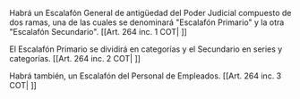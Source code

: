 Habrá un Escalafón General de antigüedad del Poder Judicial compuesto de dos ramas, una de las cuales se denominará "Escalafón Primario" y la otra "Escalafón Secundario". [[Art. 264 inc. 1 COT| ]]

El Escalafón Primario se dividirá en categorías y el Secundario en series y categorías. [[Art. 264 inc. 2 COT| ]]

Habrá también, un Escalafón del Personal de Empleados. [[Art. 264 inc. 3 COT| ]]